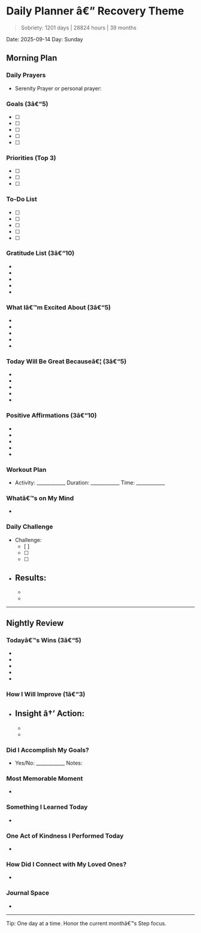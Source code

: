 ﻿# Daily Planner â€” Recovery Theme

> Sobriety: 1201 days | 28824 hours | 39 months

Date: 2025-09-14   Day: Sunday

## Morning Plan

### Daily Prayers
- Serenity Prayer or personal prayer:

### Goals (3â€“5)
- [ ] 
- [ ] 
- [ ] 
- [ ] 
- [ ] 

### Priorities (Top 3)
- [ ] 
- [ ] 
- [ ] 

### To-Do List
- [ ] 
- [ ] 
- [ ] 
- [ ] 
- [ ] 

### Gratitude List (3â€“10)
- 
- 
- 
- 
- 

### What Iâ€™m Excited About (3â€“5)
- 
- 
- 
- 
- 

### Today Will Be Great Becauseâ€¦ (3â€“5)
- 
- 
- 
- 
- 

### Positive Affirmations (3â€“10)
- 
- 
- 
- 
- 

### Workout Plan
- Activity: ____________  Duration: ____________  Time: ____________

### Whatâ€™s on My Mind
- 

### Daily Challenge
- Challenge:
  - [ ] 
  - [ ] 
  - [ ] 
- Results:
  - 
  - 
  - 

---

## Nightly Review

### Todayâ€™s Wins (3â€“5)
- 
- 
- 
- 
- 

### How I Will Improve (1â€“3)
- Insight â†’ Action:
  - 
  - 
  - 

### Did I Accomplish My Goals?
- Yes/No: ____________  Notes:

### Most Memorable Moment
- 

### Something I Learned Today
- 

### One Act of Kindness I Performed Today
- 

### How Did I Connect with My Loved Ones?
- 

### Journal Space
- 

---

Tip: One day at a time. Honor the current monthâ€™s Step focus.

